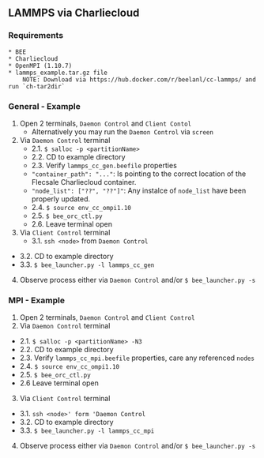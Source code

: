 ## LAMMPS via Charliecloud
### Requirements
	* BEE
	* Charliecloud
	* OpenMPI (1.10.7)
	* lammps_example.tar.gz file
		NOTE: Download via https://hub.docker.com/r/beelanl/cc-lammps/ and run `ch-tar2dir`

### General - Example
1. Open 2 terminals, `Daemon Control` and `Client Contol`
   * Alternatively you may run the `Daemon Control` via `screen`
2. Via `Daemon Control` terminal
      * 2.1. `$ salloc -p <partitionName>`
      * 2.2. CD to example directory
      * 2.3. Verify `lammps_cc_gen.beefile` properties
      * `"container_path": "..."`: Is pointing to the correct location of the Flecsale Charliecloud container.
      * `"node_list": ["??", "??"]"`: Any instalce of `node_list` have been properly updated.
	* 2.4. `$ source env_cc_ompi1.10`
	* 2.5. `$ bee_orc_ctl.py`
	* 2.6. Leave terminal open
3. Via `Client Control` terminal
	* 3.1. `ssh <node>` from `Daemon Control`
 *	3.2. CD to example directory
 *	3.3. `$ bee_launcher.py -l lammps_cc_gen`
4. Observe process either via `Daemon Control` and/or `$ bee_launcher.py -s`

### MPI - Example
1. Open 2 terminals, `Daemon Control` and `Client Control`
2. Via `Daemon Control` terminal
 *	2.1. `$ salloc -p <partitionName> -N3`
 * 2.2. CD to example directory
 * 2.3. Verify `lammps_cc_mpi.beefile` properties, care any referenced `nodes`
 * 2.4. `$ source env_cc_ompi1.10`
 * 2.5. `$ bee_orc_ctl.py`
 * 2.6 Leave terminal open
3. Via `Client Control` terminal
 *	3.1. `ssh <node>' form 'Daemon Control`
 *	3.2. CD to example directory
 *	3.3. `$ bee_launcher.py -l lammps_cc_mpi`
4. Observe process either via `Daemon Control` and/or `$ bee_launcher.py -s`
